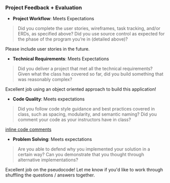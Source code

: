 ### Project Feedback + Evaluation

* __Project Workflow__: Meets Expectations

>Did you complete the user stories, wireframes, task tracking, and/or ERDs, as specified above? Did you use source control as expected for the phase of the program you’re in (detailed above)?

Please include user stories in the future.

* __Technical Requirements__: Meets Expectations

>Did you deliver a project that met all the technical requirements? Given what the class has covered so far, did you build something that was reasonably complex?

Excellent job using an object oriented approach to build this application!

* __Code Quality__: Meets expectations

>Did you follow code style guidance and best practices covered in class, such as spacing, modularity, and semantic naming? Did you comment your code as your instructors have in class?

[inline code comments](https://github.com/jshawl/trivia_game/commit/db7b6cd6d63e2e12110cd00f6ab4988b50419d87)

* __Problem Solving__: Meets expectations

>Are you able to defend why you implemented your solution in a certain way? Can you demonstrate that you thought through alternative implementations?

Excellent job on the pseudocode! Let me know if you'd like to work through shuffling the questions / answers together.

